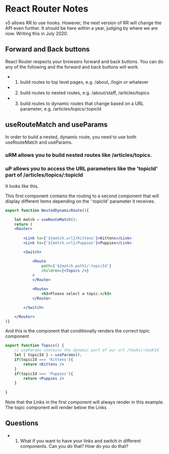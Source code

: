 # React Router Notes

v5 allows RR to use hooks. However, the next version of RR will change the API even further. It should be here within a year, judging by where we are now. Writing this in July 2020.

## Forward and Back buttons

React Router respects your browsers forward and back buttons. You can do any of the following and the forward and back buttons will work. 
- 1. build routes to top level pages, e.g. /about, /login or whatever
- 2. build routes to nested routes, e.g. /about/staff, /articles/topics
- 3. build routes to dynamic routes that change based on a URL parameter, e.g. /articles/topics/:topicId

## useRouteMatch and useParams

In order to build a nested, dynamic route, you need to use both useRouteMatch and useParams. 

### uRM allows you to build nested routes like /articles/topics. 

### uP allows you to access the URL parameters like the 'topicId' part of /articles/topics/:topicId

It looks like this. 

This first component contains the routing to a second component that will display different items depending on the ':topicId' parameter it receives.

```jsx
export function NestedDynamicRoute(){

    let match = useRouteMatch();
    return (
    <Router>
        
        <Link to={'${match.url}/Kittens'}>Kittens</Link>
        <Link to={'${match.url}/Puppies'}>Puppies</Link>

        <Switch>

            <Route 
                path={'${match.path}/:topicId'}
                children={<Topics />}
            >
            </Route>

            <Route>
                <h3>Please select a topic.</h3>
            </Route>

        </Switch>

    </Router>
)}
```
And this is the component that conditionally renders the correct topic component

```jsx
export function Topics() { 
	// useParams contains the dynamic part of our url /hooks/:hookId
	let { topicId } = useParams();
	if(topicId === 'Kittens'){
		return <Kittens />
	}
	if(topicId === 'Puppies'){
		return <Puppies />
	}
	
}
```

Note that the Links in the first component will always render in this example. The topic component will render below the Links

## Questions

- 1. What if you want to have your links and switch in different components. Can you do that? How do you do that?
